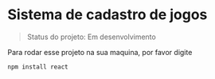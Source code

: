 <h1>Sistema de cadastro de jogos</h1>

>Status do projeto: Em desenvolvimento

Para rodar esse projeto na sua maquina, por favor digite

```
npm install react
```
